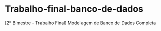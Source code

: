 # Trabalho-final-banco-de-dados
[2º Bimestre - Trabalho Final] Modelagem de Banco de Dados Completa
